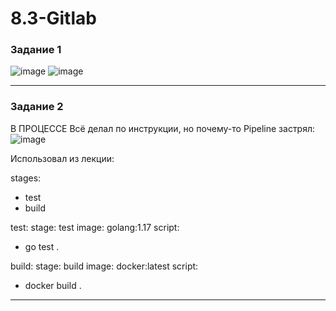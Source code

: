 # 8.3-Gitlab

### Задание 1

![image](https://user-images.githubusercontent.com/121398221/213275655-93b685f9-9b3f-43af-9359-ad15ae5b8e70.png)
![image](https://user-images.githubusercontent.com/121398221/213275748-11ffb26c-c693-4098-a81a-f9dd6729119f.png)

---

### Задание 2

В ПРОЦЕССЕ
Всё делал по инструкции, но почему-то Pipeline застрял:
![image](https://user-images.githubusercontent.com/121398221/213276624-a99c08ce-5cc7-4007-b34e-a2f8ad0ef81a.png)

Использовал из лекции:

stages:
  - test
  - build

test:
  stage: test
  image: golang:1.17
  script: 
   - go test .

build:
  stage: build
  image: docker:latest
  script:
   - docker build .


---
